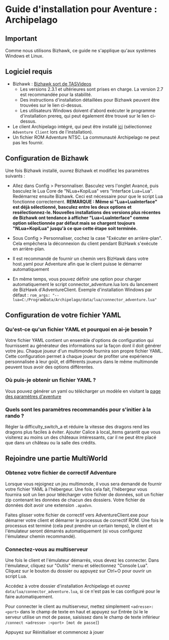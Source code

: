 # Guide d'installation pour Aventure : Archipelago

## Important

Comme nous utilisons Bizhawk, ce guide ne s'applique qu'aux systèmes Windows et Linux.

## Logiciel requis

- Bizhawk : [Bizhawk sort de TASVideos](https://tasvideos.org/BizHawk/ReleaseHistory)
   - Les versions 2.3.1 et ultérieures sont prises en charge. La version 2.7 est recommandée pour la stabilité.
   - Des instructions d'installation détaillées pour Bizhawk peuvent être trouvées sur le lien ci-dessus.
   - Les utilisateurs Windows doivent d'abord exécuter le programme d'installation prereq, qui peut également être trouvé sur le lien ci-dessus.
- Le client Archipelago intégré, qui peut être installé [ici](https://github.com/ArchipelagoMW/Archipelago/releases)
   (sélectionnez `Adventure Client` lors de l'installation).
- Un fichier ROM Adventure NTSC. La communauté Archipelago ne peut pas les fournir.

## Configuration de Bizhawk

Une fois Bizhawk installé, ouvrez Bizhawk et modifiez les paramètres suivants :

- Allez dans Config > Personnaliser. Basculez vers l'onglet Avancé, puis basculez le Lua Core de "NLua+KopiLua" vers
   "Interface Lua+Lua". Redémarrez ensuite Bizhawk. Ceci est nécessaire pour que le script Lua fonctionne correctement.
   **REMARQUE : Même si "Lua+LuaInterface" est déjà sélectionné, basculez entre les deux options et resélectionnez-le. Nouvelles installations**
   **des versions plus récentes de Bizhawk ont tendance à afficher "Lua+LuaInterface" comme option sélectionnée par défaut mais se chargent toujours**
   **"NLua+KopiLua" jusqu'à ce que cette étape soit terminée.**
- Sous Config > Personnaliser, cochez la case "Exécuter en arrière-plan". Cela empêchera la déconnexion du client pendant
BizHawk s'exécute en arrière-plan.

- Il est recommandé de fournir un chemin vers BizHawk dans votre host.yaml pour Adventure afin que le client puisse le démarrer automatiquement
- En même temps, vous pouvez définir une option pour charger automatiquement le script connector_adventure.lua lors du lancement de BizHawk
d'AdventureClient.
Exemple d'installation Windows par défaut :
```rom_args: "--lua=C:/ProgramData/Archipelago/data/lua/connector_adventure.lua"```

## Configuration de votre fichier YAML

### Qu'est-ce qu'un fichier YAML et pourquoi en ai-je besoin ?

Votre fichier YAML contient un ensemble d'options de configuration qui fournissent au générateur des informations sur la façon dont il doit
générer votre jeu. Chaque joueur d'un multimonde fournira son propre fichier YAML. Cette configuration permet à chaque joueur de profiter
une expérience personnalisée à leur goût, et différents joueurs dans le même multimonde peuvent tous avoir des options différentes.

### Où puis-je obtenir un fichier YAML ?

Vous pouvez générer un yaml ou télécharger un modèle en visitant la [page des paramètres d'aventure](/games/Adventure/player-settings)

### Quels sont les paramètres recommandés pour s'initier à la rando ?
Régler la difficulty_switch_a et réduire la vitesse des dragons rend les dragons plus faciles à éviter. Ajouter Calice à
local_items garantit que vous visiterez au moins un des châteaux intéressants, car il ne peut être placé que dans un château ou
la salle des crédits.

## Rejoindre une partie MultiWorld

### Obtenez votre fichier de correctif Adventure

Lorsque vous rejoignez un jeu multimonde, il vous sera demandé de fournir votre fichier YAML à l'hébergeur. Une fois cela fait,
l'hébergeur vous fournira soit un lien pour télécharger votre fichier de données, soit un fichier zip contenant les données de chacun
des dossiers. Votre fichier de données doit avoir une extension `.apadvn`.

Faites glisser votre fichier de correctif vers AdventureClient.exe pour démarrer votre client et démarrer le processus de correctif ROM. Une fois le processus
est terminé (cela peut prendre un certain temps), le client et l'émulateur seront démarrés automatiquement (si vous configurez l'émulateur
chemin recommandé).

### Connectez-vous au multiserveur

Une fois le client et l'émulateur démarrés, vous devez les connecter. Dans l'émulateur, cliquez sur "Outils"
menu et sélectionnez "Console Lua". Cliquez sur le bouton du dossier ou appuyez sur Ctrl+O pour ouvrir un script Lua.

Accédez à votre dossier d'installation Archipelago et ouvrez `data/lua/connector_adventure.lua`, si ce n'est pas le cas
configuré pour le faire automatiquement.

Pour connecter le client au multiserveur, mettez simplement `<adresse>:<port>` dans le champ de texte en haut et appuyez sur Entrée (si le
le serveur utilise un mot de passe, saisissez dans le champ de texte inférieur `/connect <adresse> :<port> [mot de passe]`)

Appuyez sur Réinitialiser et commencez à jouer